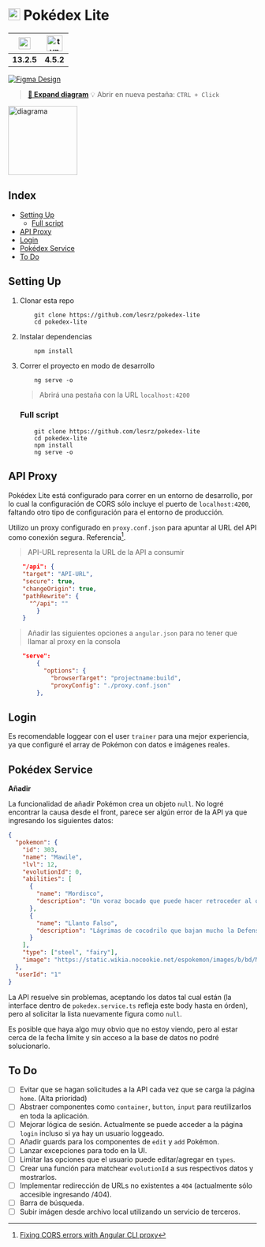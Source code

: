 # <img src="https://user-images.githubusercontent.com/87744767/156889575-f2850a70-bb88-4c33-9ad1-dbc34154f7f6.png" width="24"> Pokédex Lite

| <a href="https://angular.io/" alt="angular site"><img src="https://cdn.worldvectorlogo.com/logos/angular-3.svg" alt="angular" height="24" align="center"></a> | <a href="https://www.typescriptlang.org/" alt="typescript site"><img src="https://i.pinimg.com/originals/c3/8e/e8/c38ee8475ee7f3680f706c56c3a1194c.png" alt="typescript" height="32" align="center"></a> |
| :-----------------------------------------------------------------------------------------------------------------------------------------------------------: | :------------------------------------------------------------------------------------------------------------------------------------------------------------------------------------------------------: |
|                                                                          **13.2.5**                                                                           |                                                                                                **4.5.2**                                                                                                 |

[![Figma Design](https://img.shields.io/badge/figma-design%20file-orange)](https://www.figma.com/file/YGnnCFY9270C0OdSR6x13a/pok%C3%A9dex-lite?node-id=0%3A1)

> <a href="https://user-images.githubusercontent.com/87744767/156983748-3c64f73e-b1a4-4098-bafe-6a7e70459632.png" alt="expandir">**🔗 Expand diagram**</a> 💡 Abrir en nueva pestaña: `CTRL + Click`

<p align="left"><img src="https://user-images.githubusercontent.com/87744767/156983748-3c64f73e-b1a4-4098-bafe-6a7e70459632.png" alt="diagrama" height=140></p>

## Index

- [Setting Up](#setting-up)
  - [Full script](#full-script)
- [API Proxy](#api-proxy)
- [Login](#login)
- [Pokédex Service](#pokédex-service)
- [To Do](#to-do)

## Setting Up

1. Clonar esta repo

   ```console
       git clone https://github.com/lesrz/pokedex-lite
       cd pokedex-lite
   ```

2. Instalar dependencias

   ```console
       npm install
   ```

3. Correr el proyecto en modo de desarrollo

   ```console
       ng serve -o
   ```

   > Abrirá una pestaña con la URL `localhost:4200`

   ### Full script

   ```console
       git clone https://github.com/lesrz/pokedex-lite
       cd pokedex-lite
       npm install
       ng serve -o
   ```

## API Proxy

Pokédex Lite está configurado para correr en un entorno de desarrollo, por lo cual la configuración de CORS sólo incluye el puerto de `localhost:4200`, faltando otro tipo de configuración para el entorno de producción.

Utilizo un proxy configurado en `proxy.conf.json` para apuntar al URL del API como conexión segura. Referencia[^1].

> API-URL representa la URL de la API a consumir

```json
    "/api": {
    "target": "API-URL",
    "secure": true,
    "changeOrigin": true,
    "pathRewrite": {
      "^/api": ""
        }
    }
```

> Añadir las siguientes opciones a `angular.json` para no tener que llamar al proxy en la consola

```json
    "serve":
        {
          "options": {
            "browserTarget": "projectname:build",
            "proxyConfig": "./proxy.conf.json"
        },
```

## Login

Es recomendable loggear con el user `trainer` para una mejor experiencia, ya que configuré el array de Pokémon con datos e imágenes reales.

## Pokédex Service

**Añadir**

La funcionalidad de añadir Pokémon crea un objeto `null`. No logré encontrar la causa desde el front, parece ser algún error de la API ya que ingresando los siguientes datos:

```json
{
  "pokemon": {
    "id": 303,
    "name": "Mawile",
    "lvl": 12,
    "evolutionId": 0,
    "abilities": [
      {
        "name": "Mordisco",
        "description": "Un voraz bocado que puede hacer retroceder al objetivo."
      },
      {
        "name": "Llanto Falso",
        "description": "Lágrimas de cocodrilo que bajan mucho la Defensa Especial del objetivo."
      }
    ],
    "type": ["steel", "fairy"],
    "image": "https://static.wikia.nocookie.net/espokemon/images/b/bd/Mawile.png/revision/latest?cb=20150301011351"
  },
  "userId": "1"
}
```

La API resuelve sin problemas, aceptando los datos tal cual están (la interface dentro de `pokedex.service.ts` refleja este body hasta en órden), pero al solicitar la lista nuevamente figura como `null`.

Es posible que haya algo muy obvio que no estoy viendo, pero al estar cerca de la fecha límite y sin acceso a la base de datos no podré solucionarlo.

## To Do

- [ ] Evitar que se hagan solicitudes a la API cada vez que se carga la página `home`. (Alta prioridad)
- [ ] Abstraer componentes como `container`, `button`, `input` para reutilizarlos en toda la aplicación.
- [ ] Mejorar lógica de sesión. Actualmente se puede acceder a la página `login` incluso si ya hay un usuario loggeado.
- [ ] Añadir guards para los componentes de `edit` y `add` Pokémon.
- [ ] Lanzar excepciones para todo en la UI.
- [ ] Limitar las opciones que el usuario puede editar/agregar en `types`.
- [ ] Crear una función para matchear `evolutionId` a sus respectivos datos y mostrarlos.
- [ ] Implementar redirección de URLs no existentes a `404` (actualmente sólo accesible ingresando /404).
- [ ] Barra de búsqueda.
- [ ] Subir imágen desde archivo local utilizando un servicio de terceros.

[^1]: [Fixing CORS errors with Angular CLI proxy](https://levelup.gitconnected.com/fixing-cors-errors-with-angular-cli-proxy-e5e0ef143f85)
